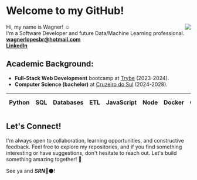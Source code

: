 # Welcome to my GitHub!
<div>
<img align="right" src="https://github-readme-stats.vercel.app/api/top-langs/?username=wagnerlopesbr&layout=compact&hide_title=true" />

Hi, my name is Wagner! ☺️<br>
I'm a Software Developer and future Data/Machine Learning professional.<br>
<strong>wagnerlopesbr@hotmail.com<br>
<a href="https://www.linkedin.com/in/wagnerlopesbr/">LinkedIn</a></strong>
    <br>
</div>

## **Academic Background:**
- **Full-Stack Web Development** bootcamp at [Trybe](https://www.betrybe.com/) (2023-2024).
- **Computer Science (bachelor)** at [Cruzeiro do Sul](https://www.cruzeirodosulvirtual.com.br/) (2024-2028).

<div>
  <table>
    <thead>
      <tr>
        <th>Python</th>
        <th>SQL</th>
        <th>Databases</th>
        <th>ETL</th>
        <th>JavaScript</th>
        <th>Node</th>
        <th>Docker</th>
        <th>Git</th>
        <th>React</th>
        <th>TypeScript</th>
        <th>Power BI</th>
        <th>HTML</th>
        <th>CSS</th>
      </tr>
    </thead>
  </table>
</div>

## Let's Connect!
I'm always open to collaboration, learning opportunities, and constructive feedback. Feel free to explore my repositories, and if you find something interesting or have suggestions, don't hesitate to reach out. Let's build something amazing together! 🚀

See ya and <i><strong>SRN</strong></i>🔴⚫!
